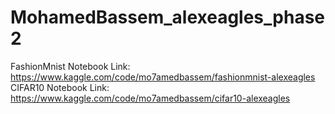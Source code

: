 # MohamedBassem_alexeagles_phase2

FashionMnist Notebook Link: https://www.kaggle.com/code/mo7amedbassem/fashionmnist-alexeagles
CIFAR10 Notebook Link: https://www.kaggle.com/code/mo7amedbassem/cifar10-alexeagles
